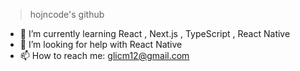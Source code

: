 >hojncode's github
- 🌱 I’m currently learning React , Next.js , TypeScript , React Native
-  🤔 I’m looking for help with React Native
- 📫 How to reach me: glicm12@gmail.com
<!--
**hojncode/hojncode** is a ✨ _special_ ✨ repository because its `README.md` (this file) appears on your GitHub profile.

Here are some ideas to get you started:

- 🔭 I’m currently working on ...
- 🌱 I’m currently learning ...
- 👯 I’m looking to collaborate on ...
- 🤔 I’m looking for help with ...
- 💬 Ask me about ...
- 📫 How to reach me: ...
- 😄 Pronouns: ...
- ⚡ Fun fact: ...
-->
